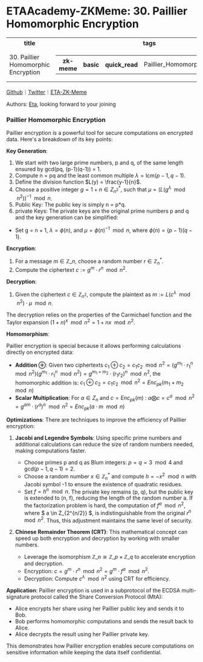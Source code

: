 # ETAAcademy-ZKMeme: 30. Paillier Homomorphic Encryption

<table>
  <tr>
    <th>title</th>
    <th>tags</th>
  </tr>
  <tr>
    <td>30. Paillier Homomorphic Encryption</td>
    <td>
      <table>
        <tr>
          <th>zk-meme</th>
          <th>basic</th>
          <th>quick_read</th>
          <td>Paillier_Homomorphic_Encryption</td>
        </tr>
      </table>
    </td>
  </tr>
</table>

[Github](https://github.com/ETAAcademy)｜[Twitter](https://twitter.com/ETAAcademy)｜[ETA-ZK-Meme](https://github.com/ETAAcademy/ETAAcademy-ZK-Meme)

Authors: [Eta](https://twitter.com/pwhattie), looking forward to your joining

### Paillier Homomorphic Encryption

Paillier encryption is a powerful tool for secure computations on encrypted data. Here's a breakdown of its key points:

**Key Generation**:

1. We start with two large prime numbers, p and q, of the same length ensured by gcd(pq, (p-1)(q-1)) = 1.
2. Compute n = pq and the least common multiple $\lambda = \text{lcm}(p-1, q-1)$.
3. Define the division function $L(y) = \frac{y-1}{n}$.
4. Choose a positive integer $g = 1 + n ∈ Z^*_{n^2}$, such that $\mu = (L(g^λ \mod n^2))^{-1} \mod n$.
5. Public Key: The public key is simply n = p\*q.
6. private Keys: The private keys are the original prime numbers p and q and the key generation can be simplified:

- Set g = n + 1, $\lambda = \phi(n)$, and $\mu = \phi(n)^{-1} \mod n$, where $\phi(n) = (p-1)(q-1)$.

**Encryption**:

1. For a message $m \in \mathbb{Z}\_n$, choose a random number $r \in \mathbb{Z}^*_n$.
2. Compute the ciphertext $c := g^m \cdot r^n \mod n^2$.

**Decryption**:

1. Given the ciphertext $c \in \mathbb{Z}_{n^2}$, compute the plaintext as $m := L(c^\lambda \mod n^2) \cdot \mu \mod n$.

The decryption relies on the properties of the Carmichael function and the Taylor expansion $(1 + n)^x \mod n^2 = 1 + nx \mod n^2$.

**Homomorphism**:

Paillier encryption is special because it allows performing calculations directly on encrypted data:

- **Addition ⊕**:
  Given two ciphertexts
  $c_1 ⊕ c_2 = c_1c_2 \mod n^2 = (g^{m_1} · r^n_1 \mod n^2)(g^{m_1} · r^n_1 \mod n^2) = g^{m_1+m_2}·(r_1r_2)^n \mod n^2$, the homomorphic addition is:
  $c_1 ⊕ c_2 = c_1c_2 \mod n^2 = Enc_{pk}(m_1 + m_2 \mod n)$
- **Scalar Multiplication**:
  For $a \in Z_n$ and $c=Enc_{pk}(m)$ :
  $a ⨂ c = c^a \mod n^2 = g^{am}· (r^a)^n \mod n^2 = Enc_{pk}(a·m \mod n)$

**Optimizations**:
There are techniques to improve the efficiency of Paillier encryption:

1. **Jacobi and Legendre Symbols**: Using specific prime numbers and additional calculations can reduce the size of random numbers needed, making computations faster.

   - Choose primes p and q as Blum integers: $p = q = 3 \mod 4$ and $\text{gcd}(p-1, q-1) = 2$.
   - Choose a random number $x \in \mathbb{Z}^*_n$ and compute $h = -x^2 \mod n$ with Jacobi symbol -1 to ensure the existence of quadratic residues.
   - Set $f = h^n \mod n$. The private key remains (p, q), but the public key is extended to (n, f), reducing the length of the random number a. If the factorization problem is hard, the computation of $f^a \mod n^2$, where $ a \in Z_{2^{n/2}} $, is indistinguishable from the original $r^n \mod n^2$. Thus, this adjustment maintains the same level of security.

2. **Chinese Remainder Theorem (CRT)**: This mathematical concept can speed up both encryption and decryption by working with smaller numbers.
   - Leverage the isomorphism $\mathbb{Z}\_n \cong \mathbb{Z}\_p \times \mathbb{Z}\_q$ to accelerate encryption and decryption.
   - Encryption: $c = g^m \cdot r^n \mod n^2 = g^m \cdot f^a \mod n^2$.
   - Decryption: Compute $c^\lambda \mod n^2$ using CRT for efficiency.

**Application**:
Paillier encryption is used in a subprotocol of the ECDSA multi-signature protocol called the Share Conversion Protocol (MtA):

- Alice encrypts her share using her Paillier public key and sends it to Bob.
- Bob performs homomorphic computations and sends the result back to Alice.
- Alice decrypts the result using her Paillier private key.

This demonstrates how Paillier encryption enables secure computations on sensitive information while keeping the data itself confidential.

